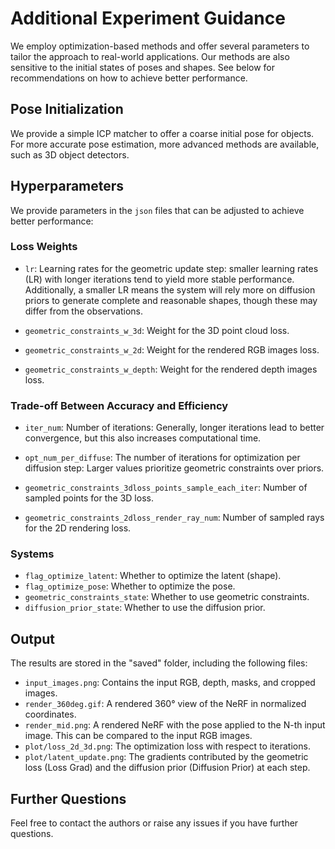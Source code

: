 # Additional Experiment Guidance

We employ optimization-based methods and offer several parameters to tailor the approach to real-world applications. Our methods are also sensitive to the initial states of poses and shapes. See below for recommendations on how to achieve better performance.


## Pose Initialization

We provide a simple ICP matcher to offer a coarse initial pose for objects. For more accurate pose estimation, more advanced methods are available, such as 3D object detectors.

## Hyperparameters

We provide parameters in the `json` files that can be adjusted to achieve better performance:

### Loss Weights

* `lr`: Learning rates for the geometric update step: smaller learning rates (LR) with longer iterations tend to yield more stable performance. Additionally, a smaller LR means the system will rely more on diffusion priors to generate complete and reasonable shapes, though these may differ from the observations.

* `geometric_constraints_w_3d`: Weight for the 3D point cloud loss.
* `geometric_constraints_w_2d`: Weight for the rendered RGB images loss.
* `geometric_constraints_w_depth`: Weight for the rendered depth images loss.

### Trade-off Between Accuracy and Efficiency

* `iter_num`: Number of iterations: Generally, longer iterations lead to better convergence, but this also increases computational time.

* `opt_num_per_diffuse`: The number of iterations for optimization per diffusion step: Larger values prioritize geometric constraints over priors.

* `geometric_constraints_3dloss_points_sample_each_iter`: Number of sampled points for the 3D loss.

* `geometric_constraints_2dloss_render_ray_num`: Number of sampled rays for the 2D rendering loss.


### Systems

* `flag_optimize_latent`: Whether to optimize the latent (shape).
* `flag_optimize_pose`: Whether to optimize the pose.
* `geometric_constraints_state`: Whether to use geometric constraints.
* `diffusion_prior_state`: Whether to use the diffusion prior.

## Output

The results are stored in the "saved" folder, including the following files:

* ```input_images.png```: Contains the input RGB, depth, masks, and cropped images.
* ```render_360deg.gif```: A rendered 360° view of the NeRF in normalized coordinates.
* ```render_mid.png```: A rendered NeRF with the pose applied to the N-th input image. This can be compared to the input RGB images.
* ```plot/loss_2d_3d.png```: The optimization loss with respect to iterations.
* ```plot/latent_update.png```: The gradients contributed by the geometric loss (Loss Grad) and the diffusion prior (Diffusion Prior) at each step.


## Further Questions

Feel free to contact the authors or raise any issues if you have further questions.
